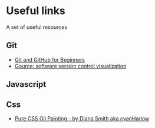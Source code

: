 # Useful links
A set of useful resources

## Git

- [Git and GitHub for Beginners](https://www.slideshare.net/HubSpot/git-101-git-and-github-for-beginners)
- [Gource: software version control visualization](https://github.com/acaudwell/Gource)

## Javascript

## Css
- [Pure CSS Oil Painting - by Diana Smith aka cyanHarlow](http://diana-adrianne.com/purecss-francine)
